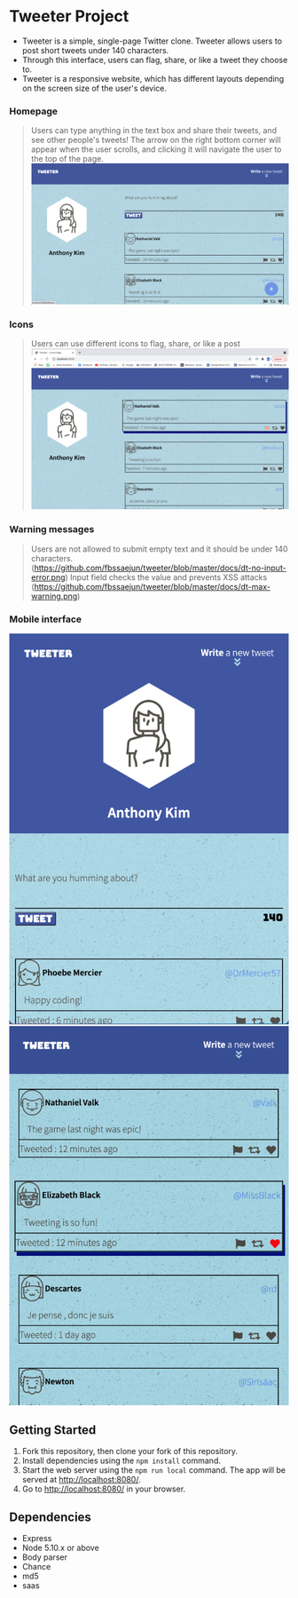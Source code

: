 # Tweeter Project

- Tweeter is a simple, single-page Twitter clone. Tweeter allows users to post short tweets under 140 characters. 
- Through this interface, users can flag, share, or like a tweet they choose to. 
- Tweeter is a responsive website, which has different layouts depending on the screen size of the user's device.


### Homepage
> Users can type anything in the text box and share their tweets, and see other people's tweets!
> The arrow on the right bottom corner will appear when the user scrolls, and clicking it will navigate the user to the top of the page.
!["screenshot description"](https://github.com/fbssaejun/tweeter/blob/master/docs/dt-input-home.png)


### Icons
> Users can use different icons to flag, share, or like a post
!["screenshot description"](https://github.com/fbssaejun/tweeter/blob/master/docs/dt-flag-icon.png)

### Warning messages
> Users are not allowed to submit empty text and it should be under 140 characters. 
(https://github.com/fbssaejun/tweeter/blob/master/docs/dt-no-input-error.png)
> Input field checks the value and prevents XSS attacks
(https://github.com/fbssaejun/tweeter/blob/master/docs/dt-max-warning.png)


### Mobile interface
![""](https://github.com/fbssaejun/tweeter/blob/master/docs/mobile-home.png)
![""](https://github.com/fbssaejun/tweeter/blob/master/docs/mobile-posts.png)


## Getting Started

1. Fork this repository, then clone your fork of this repository.
2. Install dependencies using the `npm install` command.
3. Start the web server using the `npm run local` command. The app will be served at <http://localhost:8080/>.
4. Go to <http://localhost:8080/> in your browser.

## Dependencies

- Express
- Node 5.10.x or above
- Body parser
- Chance
- md5
- saas
